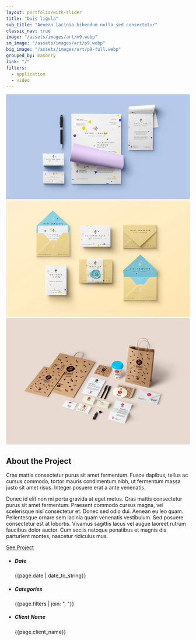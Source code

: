 ```yaml
---
layout: portfolio/with-slider
title: "Duis ligula"
sub_title: "Aenean lacinia bibendum nulla sed consectetur"
classic_nav: true
image: "/assets/images/art/m9.webp"
sm_image: "/assets/images/art/p9.webp"
big_image: "/assets/images/art/p9-full.webp"
grouped_by: masonry
link: "/"
filters:
  - application
  - video
---
```


<div class="basic-slider owl-carousel" data-margin="5">
  <div class="item"><img src="/assets/images/art/pp2-1.webp" alt="" /></div>
  <div class="item"><img src="/assets/images/art/pp2-2.webp" alt="" /></div>
  <div class="item"><img src="/assets/images/art/pp2-3.webp" alt="" /></div>
</div>
<!-- /.basic-slider -->
<div class="space50"></div>
<div class="row">
  <div class="col-lg-10 offset-lg-1">
    <h2>About the Project</h2>
    <div class="row no-gutters">
      <div class="col-md-9 text-justify">
        <p class="lead">Cras mattis consectetur purus sit amet fermentum. Fusce dapibus, tellus ac cursus commodo, tortor mauris condimentum nibh, ut fermentum massa justo sit amet risus. Integer posuere erat a ante venenatis.</p>
        <p>Donec id elit non mi porta gravida at eget metus. Cras mattis consectetur purus sit amet fermentum. Praesent commodo cursus magna, vel scelerisque nisl consectetur et. Donec sed odio dui. Aenean eu leo quam. Pellentesque ornare sem lacinia quam venenatis vestibulum. Sed posuere consectetur est at lobortis. Vivamus sagittis lacus vel augue laoreet rutrum faucibus dolor auctor. Cum sociis natoque penatibus et magnis dis parturient montes, nascetur ridiculus mus.</p>
        <a href="#" class="btn">See Project</a>
      </div>
      <!--/column -->
      <div class="col-md-2 ml-auto">
        <ul class="list-unstyled">
          <li>
            <h5 class="mb-5">Date</h5>
            <p>{{page.date | date_to_string}}</p>
          </li>
          <li>
            <h5 class="mb-5">Categories</h5>
            <p>{{page.filters | join: ", "}}</p>
          </li>
          <li>
            <h5 class="mb-5">Client Name</h5>
            <p>{{page.client_name}}</p>
          </li>
        </ul>
      </div>
      <!--/column -->
    </div>
    <!--/.row -->
  </div>
  <!-- /column -->
</div>
<!-- /.row -->
